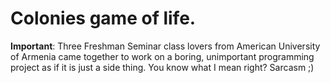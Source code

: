 # Colonies game of life.

**Important**: Three Freshman Seminar class lovers from American University of
Armenia came together to work on a boring, unimportant programming project as
if it is just a side thing. You know what I mean right? Sarcasm ;)
